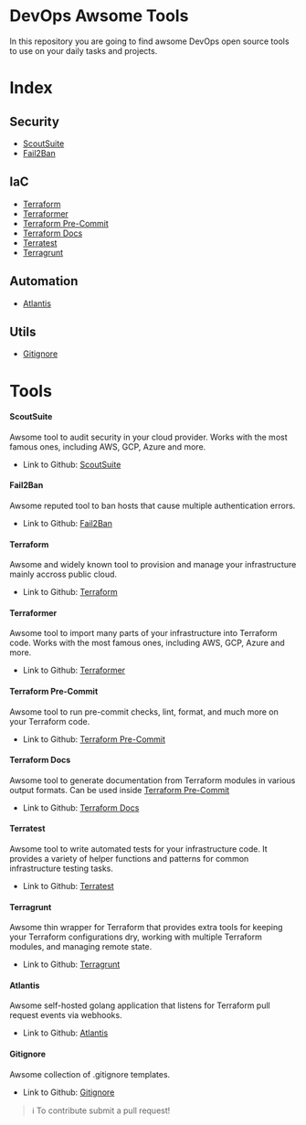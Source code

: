 # DevOps Awsome Tools

In this repository you are going to find awsome DevOps open source tools to use on your daily tasks and projects. 

# Index

## Security

- [ScoutSuite](#scoutsuite)
- [Fail2Ban](#fail2ban)

## IaC

- [Terraform](#terraform)
- [Terraformer](#terraformer)
- [Terraform Pre-Commit](#terraform-pre-commit)
- [Terraform Docs](#terraform-docs)
- [Terratest](#terratest)
- [Terragrunt](#terragrunt)

## Automation

- [Atlantis](#atlantis)

## Utils

- [Gitignore](#gitignore)


# Tools

#### ScoutSuite

Awsome tool to audit security in your cloud provider. Works with the most famous ones, including AWS, GCP, Azure and more.

- Link to Github: [ScoutSuite][scout-suite]

#### Fail2Ban

Awsome reputed tool to ban hosts that cause multiple authentication errors.

- Link to Github: [Fail2Ban][fail2ban]

#### Terraform

Awsome and widely known tool to provision and manage your infrastructure mainly accross public cloud.

- Link to Github: [Terraform][Terraform]

#### Terraformer
    
Awsome tool to import many parts of your infrastructure into Terraform code. Works with the most famous ones, including AWS, GCP, Azure and more.

- Link to Github: [Terraformer][terraformer]

#### Terraform Pre-Commit

Awsome tool to run pre-commit checks, lint, format, and much more on your Terraform code.

- Link to Github: [Terraform Pre-Commit][terraform-pre-commit]

#### Terraform Docs

Awsome tool to generate documentation from Terraform modules in various output formats. Can be used inside [Terraform Pre-Commit](#terraform-pre-commit)

- Link to Github: [Terraform Docs][terraform-docs]

#### Terratest

Awsome tool to write automated tests for your infrastructure code. It provides a variety of helper functions and patterns for common infrastructure testing tasks.

- Link to Github: [Terratest][terratest]

#### Terragrunt

Awsome thin wrapper for Terraform that provides extra tools for keeping your Terraform configurations dry, working with multiple Terraform modules, and managing remote state.

- Link to Github: [Terragrunt][terragrunt]

#### Atlantis

Awsome self-hosted golang application that listens for Terraform pull request events via webhooks.

- Link to Github: [Atlantis][atlantis]

#### Gitignore

Awsome collection of .gitignore templates.

- Link to Github: [Gitignore][gitignore]


> :information_source: To contribute submit a pull request!

[scout-suite]: https://github.com/nccgroup/ScoutSuite
[fail2ban]: https://github.com/fail2ban/fail2ban
[terraform]: https://github.com/hashicorp/terraform
[terraformer]: https://github.com/GoogleCloudPlatform/terraformer
[terraform-pre-commit]: https://github.com/antonbabenko/pre-commit-terraform
[terraform-docs]: https://github.com/terraform-docs/terraform-docs
[terratest]: https://github.com/gruntwork-io/terratest
[terragrunt]: https://github.com/gruntwork-io/terragrunt
[atlantis]: https://github.com/runatlantis/atlantis
[gitignore]: https://github.com/github/gitignore